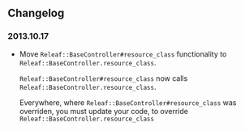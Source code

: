 ## Changelog

### 2013.10.17

* Move ```Releaf::BaseController#resource_class``` functionality to
  ```Releaf::BaseController.resource_class```.

  ```Releaf::BaseController#resource_class``` now calls ```Releaf::BaseController.resource_class```.

  Everywhere, where ```Releaf::BaseController#resource_class``` was overriden,
  you must update your code, to override
  ```Releaf::BaseController.resource_class```

